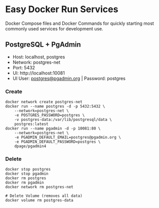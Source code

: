 # Easy Docker Run Services
Docker Compose files and Docker Commands for quickly starting most commonly used services for development use. 

## PostgreSQL + PgAdmin

- Host: localhost, postgres
- Network: postgres-net 
- Port: 5432
- UI: http://localhost:10081
- UI User: postgres@pgadmin.org | Password: postgres

### Create
```shell
docker network create postgres-net
docker run --name postgres -d -p 5432:5432 \
    --network=postgres-net \
    -e POSTGRES_PASSWORD=postgres \
    -v postgres-data:/var/lib/postgresql/data \
    postgres:latest
docker run --name pgadmin -d -p 10081:80 \
    --network=postgres-net \
    -e PGADMIN_DEFAULT_EMAIL=postgres@pgadmin.org \
    -e PGADMIN_DEFAULT_PASSWORD=postgres \
    dpage/pgadmin4
```

### Delete
```shell
docker stop postgres
docker stop pgadmin
docker rm postgres
docker rm pgadmin
docker network rm postgres-net

# Delete Volume (removes all data)
docker volume rm postgres-data
```